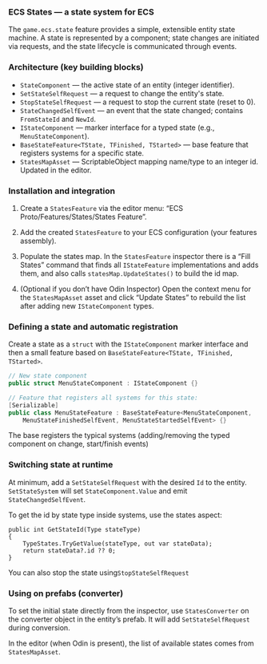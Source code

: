 ﻿### ECS States — a state system for ECS

The `game.ecs.state` feature provides a simple, extensible entity state machine. 
A state is represented by a component; state changes are initiated via requests, 
and the state lifecycle is communicated through events.

### Architecture (key building blocks)

- `StateComponent` — the active state of an entity (integer identifier).
- `SetStateSelfRequest` — a request to change the entity's state.
- `StopStateSelfRequest` — a request to stop the current state (reset to 0).
- `StateChangedSelfEvent` — an event that the state changed; contains `FromStateId` and `NewId`.
- `IStateComponent` — marker interface for a typed state (e.g., `MenuStateComponent`).
- `BaseStateFeature<TState, TFinished, TStarted>` — base feature that registers systems for a specific state.
- `StatesMapAsset` — ScriptableObject mapping name/type to an integer id. Updated in the editor.

### Installation and integration

1) Create a `StatesFeature` via the editor menu: “ECS Proto/Features/States/States Feature”.

2) Add the created `StatesFeature` to your ECS configuration (your features assembly).

3) Populate the states map. In the `StatesFeature` inspector there is a “Fill States” command that finds all `IStateFeature` implementations and adds them, and also calls `statesMap.UpdateStates()` to build the id map.

4) (Optional if you don’t have Odin Inspector) Open the context menu for the `StatesMapAsset` asset and click “Update States” to rebuild the list after adding new `IStateComponent` types.

### Defining a state and automatic registration

Create a state as a `struct` with the `IStateComponent` marker interface and then a small feature based on `BaseStateFeature<TState, TFinished, TStarted>`.

```csharp
// New state component
public struct MenuStateComponent : IStateComponent {}

// Feature that registers all systems for this state:
[Serializable]
public class MenuStateFeature : BaseStateFeature<MenuStateComponent,
    MenuStateFinishedSelfEvent, MenuStateStartedSelfEvent> {}
```

The base registers the typical systems (adding/removing the typed component on change, start/finish events)

### Switching state at runtime

At minimum, add a `SetStateSelfRequest` with the desired `Id` to the entity. `SetStateSystem` will set `StateComponent.Value` and emit `StateChangedSelfEvent`.

To get the id by state type inside systems, use the states aspect:

```cssharp StatesAspect.cs
public int GetStateId(Type stateType)
{
    TypeStates.TryGetValue(stateType, out var stateData);
    return stateData?.id ?? 0;
}
```

You can also stop the state using`StopStateSelfRequest`

### Using on prefabs (converter)

To set the initial state directly from the inspector, use `StatesConverter` on the converter object in the entity’s prefab. It will add `SetStateSelfRequest` during conversion.

In the editor (when Odin is present), the list of available states comes from `StatesMapAsset`.
